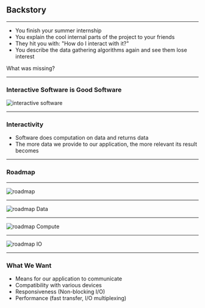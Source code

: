 ## Backstory

---

- You finish your summer internship
- You explain the cool internal parts of the project to your friends
- They hit you with: "How do I interact with it?"
- You describe the data gathering algorithms again and see them lose interest

What was missing?

----

### Interactive Software is Good Software

![interactive software](./media/interactive-software.png)

----

### Interactivity

- Software does computation on data and returns data
- The more data we provide to our application, the more relevant its result becomes

---

### Roadmap

----

![roadmap](./media/roadmap.svg)

----

![roadmap Data](./media/roadmap-Data.svg)

----

![roadmap Compute](./media/roadmap-Compute.svg)

----

![roadmap IO](./media/roadmap-IO.svg)

----

### What We Want

<!-- TODO: Bring more info in before this -->

- Means for our application to communicate
- Compatibility with various devices
- Responsiveness (Non-blocking I/O)
- Performance (fast transfer, I/O multiplexing)
